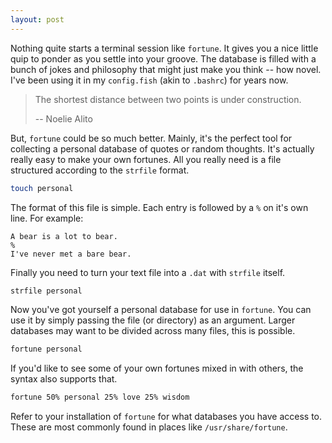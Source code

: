 ```yaml
---
layout: post
---
```


Nothing quite starts a terminal session like `fortune`. It gives you a nice
little quip to ponder as you settle into your groove. The database is filled
with a bunch of jokes and philosophy that might just make you think
-- how novel. I've been using it in my `config.fish` (akin to `.bashrc`) for
years now.

> The shortest distance between two points is under construction.
>
> -- Noelie Alito

But, `fortune` could be so much better. Mainly, it's the perfect tool for
collecting a personal database of quotes or random thoughts. It's actually
really easy to make your own fortunes. All you really need is a file
structured according to the `strfile` format.

```sh
touch personal
```

The format of this file is simple. Each entry is followed by a `%` on it's own
line. For example:

```
A bear is a lot to bear.
%
I've never met a bare bear.
```

Finally you need to turn your text file into a `.dat` with `strfile` itself.

```sh
strfile personal
```

Now you've got yourself a personal database for use in `fortune`. You can use
it by simply passing the file (or directory) as an argument. Larger databases
may want to be divided across many files, this is possible.

```sh
fortune personal
```


If you'd like to see some of your own fortunes mixed in with others, the syntax
also supports that.

```sh
fortune 50% personal 25% love 25% wisdom
```

Refer to your installation of `fortune` for what databases you have access to.
These are most commonly found in places like `/usr/share/fortune`.
